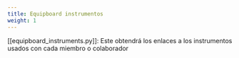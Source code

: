 ```yaml
---
title: Equipboard instrumentos
weight: 1
---
```


[[equipboard_instruments.py]]: Este obtendrá los enlaces a los instrumentos usados con cada miembro o colaborador